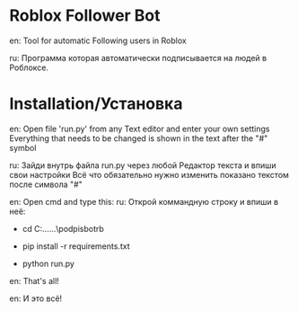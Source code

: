 # Roblox Follower Bot

en: Tool for automatic Following users in Roblox

ru: Программа которая автоматически подписывается на людей в Роблоксе.

# Installation/Установка

en: Open file 'run.py' from any Text editor and enter your own settings
Everything that needs to be changed is shown in the text after the "#" symbol

ru: Зайди внутрь файла run.py через любой Редактор текста и впиши свои настройки
Всё что обязательно нужно изменить показано текстом после символа "#"


en: Open cmd and type this:
ru: Открой коммандную строку и впиши в неё:



 * cd C:\...\...\podpisbotrb

 * pip install -r requirements.txt

 * python run.py



en: That's all!

en: И это всё!

